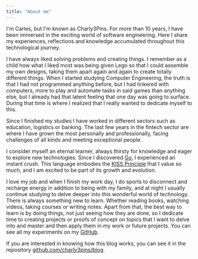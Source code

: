 ```yaml
---
title: "About me"
---
```


I'm Carles, but I'm known as Charly3Pins. For more than 10 years, I have been immersed in the exciting world of software engineering. Here I share my experiences, reflections and knowledge accumulated throughout this technological journey.

I have always liked solving problems and creating things. I remember as a child how what I liked most was being given Lego so that I could assemble my own designs, taking them apart again and again to create totally different things. When I started studying Computer Engineering, the truth is that I had not programmed anything before, but I had tinkered with computers, more to play and automate tasks in said games than anything else, but I already had that latent feeling that one day was going to surface. During that time is where I realized that I really wanted to dedicate myself to this.

Since I finished my studies I have worked in different sectors such as education, logistics or banking. The last few years in the fintech sector are where I have grown the most personally and professionally, facing challenges of all kinds and meeting exceptional people.

I consider myself an eternal learner, always thirsty for knowledge and eager to explore new technologies. Since I discovered [Go](https://go.dev/), I experienced an instant crush. This language embodies the [KISS Principle](https://en.wikipedia.org/wiki/KISS_principle) that I value so much, and I am excited to be part of its growth and evolution.

I love my job and when I finish my work day, I do sports to disconnect and recharge energy in addition to being with my family, and at night I usually continue studying to delve deeper into this wonderful world of technology. There is always something new to learn. Whether reading books, watching videos, taking courses or writing notes. Apart from that, the best way to learn is by doing things, not just seeing how they are done, so I dedicate time to creating projects or proofs of concept on topics that I want to delve into and master and then apply them in my work or future projects. You can see all my experiments on my [GitHub](https://github.com/charly3pins).

If you are interested in knowing how this blog works, you can see it in the repository [github.com/charly3pins/blog](https://github.com/charly3pins/blog).
